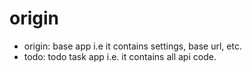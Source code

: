 # origin
- origin: base app i.e it contains settings, base url, etc.
- todo: todo task app i.e. it contains all api code.
